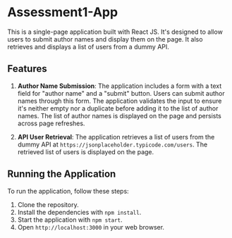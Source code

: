 # Assessment1-App

This is a single-page application built with React JS. It's designed to allow users to submit author names and display them on the page. It also retrieves and displays a list of users from a dummy API.

## Features

1. **Author Name Submission**: The application includes a form with a text field for "author name" and a "submit" button. Users can submit author names through this form. The application validates the input to ensure it's neither empty nor a duplicate before adding it to the list of author names. The list of author names is displayed on the page and persists across page refreshes.

2. **API User Retrieval**: The application retrieves a list of users from the dummy API at `https://jsonplaceholder.typicode.com/users`. The retrieved list of users is displayed on the page.

## Running the Application

To run the application, follow these steps:

1. Clone the repository.
2. Install the dependencies with `npm install`.
3. Start the application with `npm start`.
4. Open `http://localhost:3000` in your web browser.
